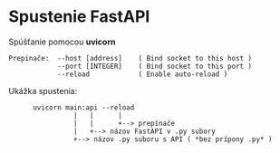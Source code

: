 # Spustenie FastAPI

Spúšťanie pomocou **uvicorn** 
```
Prepinače:  --host [address]    ( Bind socket to this host )
            --port [INTEGER]    ( Bind socket to this port )
            --reload            ( Enable auto-reload )
```
          
Ukážka spustenia:
```
      uvicorn main:api --reload
                |   |      |
                |   |      +--> prepínače
                |   +--> názov FastAPI v .py subory
                +--> názov .py suboru s API ( *bez prípony .py* )
```
